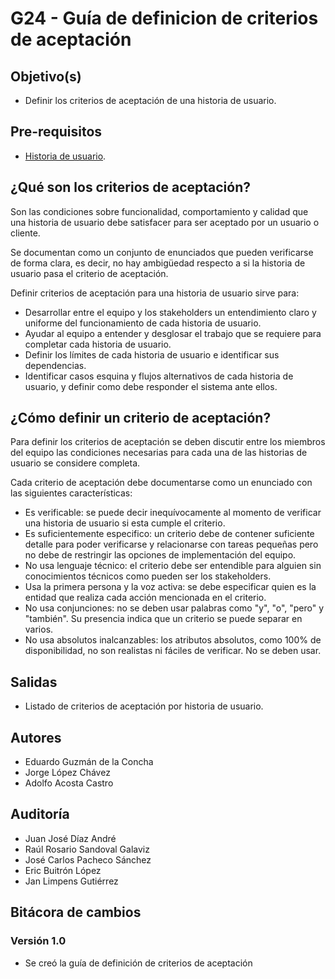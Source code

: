 # G24 - Guía de definicion de criterios de aceptación

## Objetivo(s)

- Definir los criterios de aceptación de una historia de usuario.

## Pre-requisitos

- [Historia de usuario](https://taro-it.github.io/docs/procesos/P13-proceso-generar-alimentar-historias-usuario "Historia de usuario").

## ¿Qué son los criterios de aceptación?

Son las condiciones sobre funcionalidad, comportamiento y calidad que una historia de usuario debe satisfacer para ser aceptado por un usuario o cliente.

Se documentan como un conjunto de enunciados que pueden verificarse de forma clara, es decir, no hay ambigüedad respecto a si la historia de usuario pasa el criterio de aceptación.

Definir criterios de aceptación para una historia de usuario sirve para:
- Desarrollar entre el equipo y los stakeholders un entendimiento claro y uniforme del funcionamiento de cada historia de usuario.
- Ayudar al equipo a entender y desglosar el trabajo que se requiere para completar cada historia de usuario. 
- Definir los límites de cada historia de usuario e identificar sus dependencias.
- Identificar casos esquina y flujos alternativos de cada historia de usuario, y definir como debe responder el sistema ante ellos.

## ¿Cómo definir un criterio de aceptación?

Para definir los criterios de aceptación se deben discutir entre los miembros del equipo las condiciones necesarias para cada una de las historias de usuario se considere completa. 

Cada criterio de aceptación debe documentarse como un enunciado con las siguientes características:

- Es verificable: se puede decir inequívocamente al momento de verificar una historia de usuario si esta cumple el criterio.
- Es suficientemente especifico: un criterio debe de contener suficiente detalle para poder verificarse y relacionarse con tareas pequeñas pero no debe de restringir las opciones de implementación del equipo.
- No usa lenguaje técnico: el criterio debe ser entendible para alguien sin conocimientos técnicos como pueden ser los stakeholders.
- Usa la primera persona y la voz activa: se debe especificar quien es la entidad que realiza cada acción mencionada en el criterio.
- No usa conjunciones: no se deben usar palabras como "y", "o", "pero" y "también". Su presencia indica que un criterio se puede separar en varios. 
- No usa absolutos inalcanzables: los atributos absolutos, como 100% de disponibilidad, no son realistas ni fáciles de verificar. No se deben usar.

## Salidas

- Listado de criterios de aceptación por historia de usuario.

## Autores

- Eduardo Guzmán de la Concha
- Jorge López Chávez
- Adolfo Acosta Castro

## Auditoría

- Juan José Díaz André
- Raúl Rosario Sandoval Galaviz
- José Carlos Pacheco Sánchez
- Eric Buitrón López
- Jan Limpens Gutiérrez

## Bitácora de cambios

### Versión 1.0

- Se creó la guía de definición de criterios de aceptación
